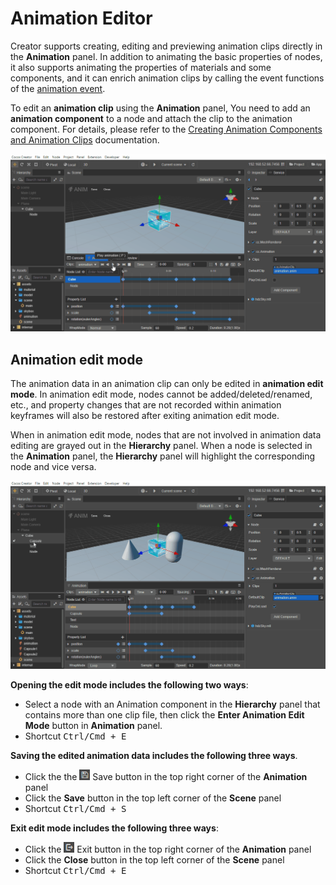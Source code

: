 # Animation Editor

Creator supports creating, editing and previewing animation clips directly in the **Animation** panel. In addition to animating the basic properties of nodes, it also supports animating the properties of materials and some components, and it can enrich animation clips by calling the event functions of the [animation event](animation-event.md).

To edit an **animation clip** using the **Animation** panel, You need to add an **animation component** to a node and attach the clip to the animation component. For details, please refer to the [Creating Animation Components and Animation Clips](animation-create.md) documentation.

![animation play](animation/animation-play.gif)

## Animation edit mode

The animation data in an animation clip can only be edited in **animation edit mode**. In animation edit mode, nodes cannot be added/deleted/renamed, etc., and property changes that are not recorded within animation keyframes will also be restored after exiting animation edit mode.

When in animation edit mode, nodes that are not involved in animation data editing are grayed out in the **Hierarchy** panel. When a node is selected in the **Animation** panel, the **Hierarchy** panel will highlight the corresponding node and vice versa.

![select node](./animation/select_node.gif)

**Opening the edit mode includes the following two ways**:
 
- Select a node with an Animation component in the **Hierarchy** panel that contains more than one clip file, then click the **Enter Animation Edit Mode** button in **Animation** panel.
- Shortcut <kbd>Ctrl/Cmd + E</kbd>

**Saving the edited animation data includes the following three ways**.

- Click the the ![save](./animation/save.png) Save button in the top right corner of the **Animation** panel
- Click the **Save** button in the top left corner of the **Scene** panel
- Shortcut <kbd>Ctrl/Cmd + S</kbd>

**Exit edit mode includes the following three ways**:

- Click the ![exit](./animation/exit.png) Exit button in the top right corner of the **Animation** panel
- Click the **Close** button in the top left corner of the **Scene** panel
- Shortcut <kbd>Ctrl/Cmd + E</kbd>
